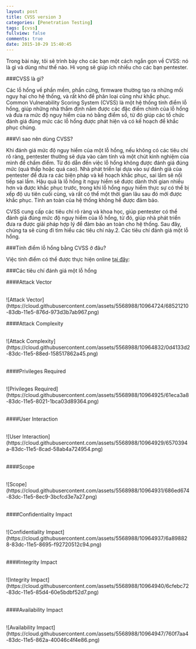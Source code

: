 ```yaml
---
layout: post
title: CVSS version 3
categories: [Penetration Testing]
tags: [cvss]
fullview: false
comments: true
date: 2015-10-29 15:40:45
---
```


Trong bài này, tôi sẽ trình bày cho các bạn một cách ngắn gọn về CVSS: nó là gì và dùng như thế nào. Hi vọng sẽ giúp ích nhiều cho các bạn pentester.

###CVSS là gì?

Các lỗ hổng về phần mềm, phần cứng, firmware thường tạo ra những mối nguy hại cho hệ thống, và rất khó để phân loại cũng như khắc phục. Common Vulnerability Scoring System (CVSS) là một hệ thống tính điểm lỗ hổng, giúp những nhà thẩm định nắm được các đặc điểm chính của lỗ hổng và đưa ra mức độ nguy hiểm của nó bằng điểm số, từ đó giúp các tổ chức đánh giá đúng mức các lỗ hổng được phát hiện và có kế hoạch để khắc phục chúng.

###Vì sao nên dùng CVSS?

Khi đánh giá mức độ nguy hiểm của một lỗ hổng, nếu không có các tiêu chí rõ ràng, pentester thường sẽ dựa vào cảm tính và một chút kinh nghiệm của mình để chấm điểm. Từ đó dẫn đến việc lỗ hổng không được đánh giá đúng mức (quá thấp hoặc quá cao). Nhà phát triển lại dựa vào sự đánh giá của pentester để đưa ra các biện pháp và kế hoạch khắc phục, sai lầm sẽ nối tiếp sai lầm. Hậu quả là lỗ hổng ít nguy hiểm sẽ được dành thời gian nhiều hơn và được khắc phục trước, trong khi lỗ hổng nguy hiểm thực sự có thể bị xếp độ ưu tiên cuối cùng, và rất có thể một thời gian lâu sau đó mới được khắc phục. Tính an toàn của hệ thống không hề được đảm bảo.

CVSS cung cấp các tiêu chí rõ ràng và khoa học, giúp pentester có thể đánh giá đúng mức độ nguy hiểm của lỗ hổng, từ đó, giúp nhà phát triển đưa ra được giải pháp hợp lý để đảm bảo an toàn cho hệ thống. Sau đây, chúng ta sẽ cùng đi tìm hiểu các tiêu chí này.2. Các tiêu chí đánh giá một lỗ hổng.

###Tính điểm lỗ hổng bằng CVSS ở đâu?

Việc tính điểm có thể được thực hiện online [tại đây](https://www.first.org/cvss/calculator/3.0):

###Các tiêu chí đánh giá một lỗ hổng

####Attack Vector

<br>
![Attack Vector](https://cloud.githubusercontent.com/assets/5568988/10964724/68521210-83db-11e5-876d-973d3b7ab967.png)
<br>

####Attack Complexity

<br>
![Attack Complexity](https://cloud.githubusercontent.com/assets/5568988/10964832/0d4133d2-83dc-11e5-88ed-158517862a45.png)
<br>
<br>

####Privileges Required

<br>
![Privileges Required](https://cloud.githubusercontent.com/assets/5568988/10964925/61eca3a8-83dc-11e5-8021-1bca03d89364.png)
<br>
<br>

####User Interaction

<br>
![User Interaction](https://cloud.githubusercontent.com/assets/5568988/10964929/6570394a-83dc-11e5-8cad-58ab4a724954.png)
<br>
<br>

####Scope

<br>
![Scope](https://cloud.githubusercontent.com/assets/5568988/10964931/686ed674-83dc-11e5-8ec9-3bcfcd3e7a27.png)
<br>
<br>

####Confidentiality Impact

<br>
![Confidentiality Impact](https://cloud.githubusercontent.com/assets/5568988/10964937/6a898828-83dc-11e5-8695-f92720512c94.png)
<br>
<br>

####Integrity Impact

<br>
![Integrity Impact](https://cloud.githubusercontent.com/assets/5568988/10964940/6cfebc72-83dc-11e5-85d4-60e5bdbf52d7.png)
<br>
<br>

####Availability Impact

<br>
![Availability Impact](https://cloud.githubusercontent.com/assets/5568988/10964947/760f7aa4-83dc-11e5-862a-40046c4f4e86.png)
<br>
<br>

